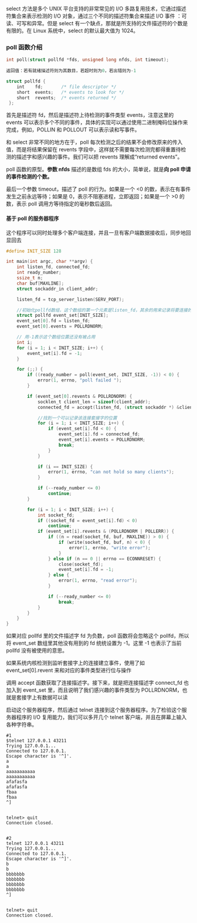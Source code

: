 select 方法是多个 UNIX 平台支持的非常常见的 I/O 多路复用技术，它通过描述符集合来表示检测的 I/O 对象，通过三个不同的描述符集合来描述 I/O 事件 ：可读、可写和异常。但是 select 有一个缺点，那就是所支持的文件描述符的个数是有限的。在 Linux 系统中，select 的默认最大值为 1024。



### poll 函数介绍

```c
int poll(struct pollfd *fds, unsigned long nfds, int timeout); 
　　　
返回值：若有就绪描述符则为其数目，若超时则为0，若出错则为-1
```

```c
struct pollfd {
    int    fd;       /* file descriptor */
    short  events;   /* events to look for */
    short  revents;  /* events returned */
 };
```

首先是描述符 fd，然后是描述符上待检测的事件类型 events，注意这里的 events 可以表示多个不同的事件，具体的实现可以通过使用二进制掩码位操作来完成，例如，POLLIN 和 POLLOUT 可以表示读和写事件。



和 select 非常不同的地方在于，poll 每次检测之后的结果不会修改原来的传入值，而是将结果保留在 revents 字段中，这样就不需要每次检测完都得重置待检测的描述字和感兴趣的事件。我们可以把 revents 理解成“returned events”。



poll 函数的原型。**参数 nfds** 描述的是数组 fds 的大小，简单说，就是**向 poll 申请的事件检测的个数。**



最后一个参数 timeout，描述了 poll 的行为。如果是一个 <0 的数，表示在有事件发生之前永远等待；如果是 0，表示不阻塞进程，立即返回；如果是一个 >0 的数，表示 poll 调用方等待指定的毫秒数后返回。



#### 基于 poll 的服务器程序 ####

这个程序可以同时处理多个客户端连接，并且一旦有客户端数据接收后，同步地回显回去

```c
#define INIT_SIZE 128

int main(int argc, char **argv) {
    int listen_fd, connected_fd;
    int ready_number;
    ssize_t n;
    char buf[MAXLINE];
    struct sockaddr_in client_addr;

    listen_fd = tcp_server_listen(SERV_PORT);

    //初始化pollfd数组，这个数组的第一个元素是listen_fd，其余的用来记录将要连接的connect_fd
    struct pollfd event_set[INIT_SIZE];
    event_set[0].fd = listen_fd;
    event_set[0].events = POLLRDNORM;

    // 用-1表示这个数组位置还没有被占用
    int i;
    for (i = 1; i < INIT_SIZE; i++) {
        event_set[i].fd = -1;
    }

    for (;;) {
        if ((ready_number = poll(event_set, INIT_SIZE, -1)) < 0) {
            error(1, errno, "poll failed ");
        }

        if (event_set[0].revents & POLLRDNORM) {
            socklen_t client_len = sizeof(client_addr);
            connected_fd = accept(listen_fd, (struct sockaddr *) &client_addr, &client_len);

            //找到一个可以记录该连接套接字的位置
            for (i = 1; i < INIT_SIZE; i++) {
                if (event_set[i].fd < 0) {
                    event_set[i].fd = connected_fd;
                    event_set[i].events = POLLRDNORM;
                    break;
                }
            }

            if (i == INIT_SIZE) {
                error(1, errno, "can not hold so many clients");
            }

            if (--ready_number <= 0)
                continue;
        }

        for (i = 1; i < INIT_SIZE; i++) {
            int socket_fd;
            if ((socket_fd = event_set[i].fd) < 0)
                continue;
            if (event_set[i].revents & (POLLRDNORM | POLLERR)) {
                if ((n = read(socket_fd, buf, MAXLINE)) > 0) {
                    if (write(socket_fd, buf, n) < 0) {
                        error(1, errno, "write error");
                    }
                } else if (n == 0 || errno == ECONNRESET) {
                    close(socket_fd);
                    event_set[i].fd = -1;
                } else {
                    error(1, errno, "read error");
                }

                if (--ready_number <= 0)
                    break;
            }
        }
    }
}
```



如果对应 pollfd 里的文件描述字 fd 为负数，poll 函数将会忽略这个 pollfd，所以将 event_set 数组里其他没有用到的 fd 统统设置为 -1。这里 -1 也表示了当前 pollfd 没有被使用的意思。

如果系统内核检测到监听套接字上的连接建立事件，使用了如 event_set[0].revent 来和对应的事件类型进行位与操作

调用 accept 函数获取了连接描述字。接下来，就是把连接描述字 connect_fd 也加入到 event_set 里，而且说明了我们感兴趣的事件类型为 POLLRDNORM，也就是套接字上有数据可以读



启动这个服务器程序，然后通过 telnet 连接到这个服务器程序。为了检验这个服务器程序的 I/O 复用能力，我们可以多开几个 telnet 客户端，并且在屏幕上输入各种字符串。

```shell
#1
$telnet 127.0.0.1 43211
Trying 127.0.0.1...
Connected to 127.0.0.1.
Escape character is '^]'.
a
a
aaaaaaaaaaa
aaaaaaaaaaa
afafasfa
afafasfa
fbaa
fbaa
^]


telnet> quit
Connection closed.


#2
telnet 127.0.0.1 43211
Trying 127.0.0.1...
Connected to 127.0.0.1.
Escape character is '^]'.
b
b
bbbbbbb
bbbbbbb
bbbbbbb
bbbbbbb
^]


telnet> quit
Connection closed.
```













